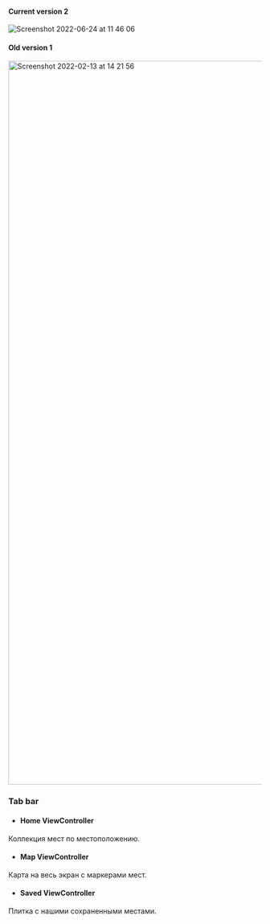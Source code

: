 #### Current version 2
![Screenshot 2022-06-24 at 11 46 06](https://user-images.githubusercontent.com/43251233/175499199-82bdaaa6-a9a6-4491-8460-7096c972350f.png)


#### Old version 1
<img width="1440" alt="Screenshot 2022-02-13 at 14 21 56" src="https://user-images.githubusercontent.com/43251233/153750689-a97dcf58-d0c3-4ced-96b1-90793cd857ec.png">


### Tab bar
- #### Home ViewController
Коллекция мест по местоположению.
- #### Map ViewController
Карта на весь экран с маркерами мест.
- #### Saved ViewController
Плитка с нашими сохраненными местами.
